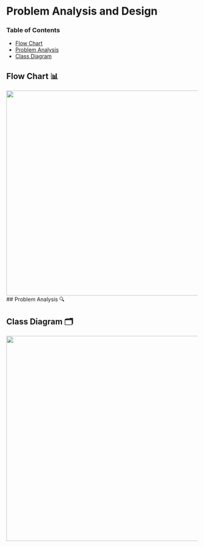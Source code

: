 # Problem Analysis and Design

### Table of Contents

- [Flow Chart](image/PT2_flowchart.jpg)
- [Problem Analysis]()
- [Class Diagram](image/CLASSDIAGRAM.jpg)

## Flow Chart 📊
<image src = "image/PT2_flowchart.jpg" width="700" height="540">
## Problem Analysis 🔍

## Class Diagram 🗂️
<image src = "image/CLASSDIAGRAM.jpg" width="700" height="540">
